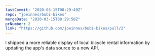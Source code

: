 ```yaml
---
lastCommit: "2020-03-15T08:29:49Z"
repo: "joeinnes/bubi-bikes"
mergeDate: "2020-03-15T08:29:58Z"
prNumber: 2
link: "https://github.com/joeinnes/bubi-bikes/pull/2"
---
```


I shipped a more reliable display of local bicycle rental information by updating the app's data source to a new API.